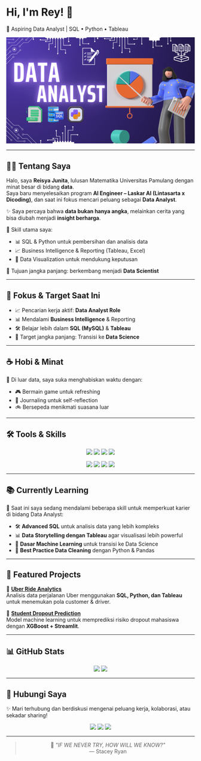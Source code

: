 # Hi, I'm Rey! 🙌  
🎯 Aspiring Data Analyst | SQL • Python • Tableau  

<div align="center">
  <img hight="300" width="600" alt="GIF" src="https://github.com/reisyajunita/reisyajunita/blob/725d6d8fce4bbddd2f54c269c2e51c9f29e64730/background.png">
</div>

---

## 👩‍💻 Tentang Saya

Halo, saya **Reisya Junita**, lulusan Matematika Universitas Pamulang dengan minat besar di bidang **data**.  
Saya baru menyelesaikan program **AI Engineer – Laskar AI (Lintasarta x Dicoding)**, dan saat ini fokus mencari peluang sebagai **Data Analyst**.  

✨ Saya percaya bahwa **data bukan hanya angka**, melainkan cerita yang bisa diubah menjadi **insight berharga**.  

📌 Skill utama saya:  
- 📊 SQL & Python untuk pembersihan dan analisis data  
- 📈 Business Intelligence & Reporting (Tableau, Excel)  
- 🎨 Data Visualization untuk mendukung keputusan  

🎯 Tujuan jangka panjang: berkembang menjadi **Data Scientist**  

---

## 🎯 Fokus & Target Saat Ini  
- 📈 Pencarian kerja aktif: **Data Analyst Role**  
- 📊 Mendalami **Business Intelligence** & Reporting  
- 🛠️ Belajar lebih dalam **SQL (MySQL)** & **Tableau**  
- 🧠 Target jangka panjang: Transisi ke **Data Science**  

---

## ☕ Hobi & Minat
🌿 Di luar data, saya suka menghabiskan waktu dengan:  
- 🎮 Bermain game untuk refreshing  
- 📖 Journaling untuk self-reflection  
- 🚲 Bersepeda menikmati suasana luar  

---

## 🛠️ Tools & Skills  

<p align="center">
  <img src="https://img.shields.io/badge/SQL-MySQL-blue?style=for-the-badge&logo=mysql&logoColor=white"/>
  <img src="https://img.shields.io/badge/Python-3776AB?style=for-the-badge&logo=python&logoColor=white"/>
  <img src="https://img.shields.io/badge/Tableau-E97627?style=for-the-badge&logo=tableau&logoColor=white"/>
  <img src="https://img.shields.io/badge/Excel-217346?style=for-the-badge&logo=microsoft-excel&logoColor=white"/>
</p>
<p align="center">
  <img src="https://img.shields.io/badge/PowerPoint-B7472A?style=for-the-badge&logo=microsoft-powerpoint&logoColor=white"/>
  <img src="https://img.shields.io/badge/VSCode-007ACC?style=for-the-badge&logo=visual-studio-code&logoColor=white"/>
  <img src="https://img.shields.io/badge/Artificial%20Intelligence-FF6F00?style=for-the-badge&logo=openai&logoColor=white"/>
  <img src="https://img.shields.io/badge/Data%20Science-009688?style=for-the-badge&logo=anaconda&logoColor=white"/>
</p>

---

## 📚 Currently Learning  

🌱 Saat ini saya sedang mendalami beberapa skill untuk memperkuat karier di bidang Data Analyst:  

- 🛠️ **Advanced SQL** untuk analisis data yang lebih kompleks  
- 📊 **Data Storytelling dengan Tableau** agar visualisasi lebih powerful  
- 🤖 **Dasar Machine Learning** untuk transisi ke Data Science  
- 📝 **Best Practice Data Cleaning** dengan Python & Pandas  

---

## 📂 Featured Projects  

<p align="center">
  
🌟 **[Uber Ride Analytics](https://github.com/reisyajunita/data_analyst_project/tree/main/uber_analysis)**  
Analisis data perjalanan Uber menggunakan **SQL, Python, dan Tableau** untuk menemukan pola customer & driver.  

🌟 **[Student Dropout Prediction](https://github.com/reisyajunita/LaskarAI-Final-Portfolio/tree/main/08-Penerapan-DS-2)**  
Model machine learning untuk memprediksi risiko dropout mahasiswa dengan **XGBoost + Streamlit**.  

</p>

---

## 📊 GitHub Stats  

<p align="center">
  <img height="170" src="https://github-readme-stats.vercel.app/api?username=reisyajunita&show_icons=true&theme=tokyonight&hide_border=true&count_private=true"/>
  <img height="170" src="https://github-readme-stats.vercel.app/api/top-langs/?username=reisyajunita&layout=compact&theme=tokyonight&hide_border=true"/>
</p>

---

## 🤝 Hubungi Saya  

✨ Mari terhubung dan berdiskusi mengenai peluang kerja, kolaborasi, atau sekadar sharing!  

<p align="center">
  <a href="https://www.linkedin.com/in/reisyajunita/"><img src="https://img.shields.io/badge/-LinkedIn-0077B5?style=for-the-badge&logo=linkedin&logoColor=white"/></a>
  <a href="mailto:reisyajunita@gmail.com"><img src="https://img.shields.io/badge/-Gmail-D14836?style=for-the-badge&logo=gmail&logoColor=white"/></a>
  <a href="https://www.instagram.com/reisyajunitaa/"><img src="https://img.shields.io/badge/-Instagram-E4405F?style=for-the-badge&logo=instagram&logoColor=white"/></a>
</p>

---

<div align="center">

> 🌸 *"IF WE NEVER TRY, HOW WILL WE KNOW?"*  
> — Stacey Ryan  

</div>
